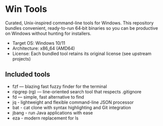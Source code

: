 # Win Tools

Curated, Unix-inspired command-line tools for Windows. This repository bundles convenient, ready-to-run 64‑bit binaries so you can
be productive on Windows without hunting for installers.

- Target OS: Windows 10/11
- Architecture: x86_64 (AMD64)
- License: Each bundled tool retains its original license (see upstream projects)

## Included tools

- fzf — blazing fast fuzzy finder for the terminal
- ripgrep (rg) — line-oriented search tool that respects .gitignore
- fd — simple, fast alternative to find
- jq - lightweight and flexible command-line JSON processor
- bat - cat clone with syntax highlighting and Git integration
- jbang - run Java applications with ease
- eza - modern replacement for ls

